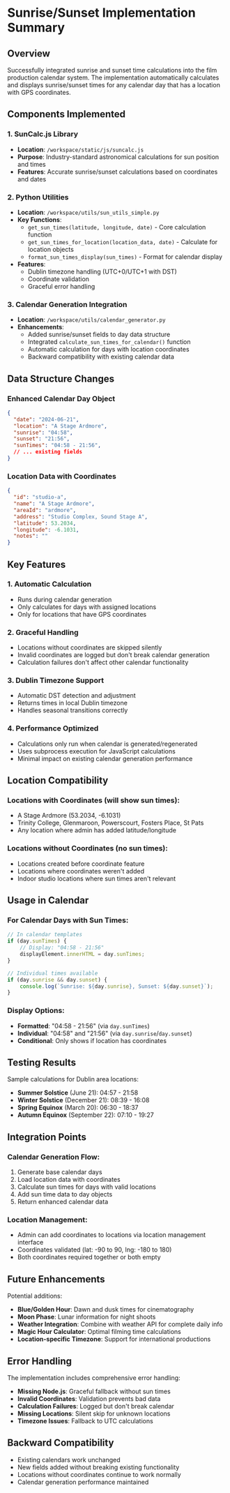 # Sunrise/Sunset Implementation Summary

## Overview
Successfully integrated sunrise and sunset time calculations into the film production calendar system. The implementation automatically calculates and displays sunrise/sunset times for any calendar day that has a location with GPS coordinates.

## Components Implemented

### 1. SunCalc.js Library
- **Location**: `/workspace/static/js/suncalc.js`
- **Purpose**: Industry-standard astronomical calculations for sun position and times
- **Features**: Accurate sunrise/sunset calculations based on coordinates and dates

### 2. Python Utilities
- **Location**: `/workspace/utils/sun_utils_simple.py`
- **Key Functions**:
  - `get_sun_times(latitude, longitude, date)` - Core calculation function
  - `get_sun_times_for_location(location_data, date)` - Calculate for location objects
  - `format_sun_times_display(sun_times)` - Format for calendar display
- **Features**:
  - Dublin timezone handling (UTC+0/UTC+1 with DST)
  - Coordinate validation
  - Graceful error handling

### 3. Calendar Generation Integration
- **Location**: `/workspace/utils/calendar_generator.py`
- **Enhancements**:
  - Added sunrise/sunset fields to day data structure
  - Integrated `calculate_sun_times_for_calendar()` function
  - Automatic calculation for days with location coordinates
  - Backward compatibility with existing calendar data

## Data Structure Changes

### Enhanced Calendar Day Object
```json
{
  "date": "2024-06-21",
  "location": "A Stage Ardmore",
  "sunrise": "04:58",
  "sunset": "21:56", 
  "sunTimes": "04:58 - 21:56",
  // ... existing fields
}
```

### Location Data with Coordinates
```json
{
  "id": "studio-a",
  "name": "A Stage Ardmore",
  "areaId": "ardmore",
  "address": "Studio Complex, Sound Stage A",
  "latitude": 53.2034,
  "longitude": -6.1031,
  "notes": ""
}
```

## Key Features

### 1. **Automatic Calculation**
- Runs during calendar generation
- Only calculates for days with assigned locations
- Only for locations that have GPS coordinates

### 2. **Graceful Handling**
- Locations without coordinates are skipped silently
- Invalid coordinates are logged but don't break calendar generation
- Calculation failures don't affect other calendar functionality

### 3. **Dublin Timezone Support**
- Automatic DST detection and adjustment
- Returns times in local Dublin timezone
- Handles seasonal transitions correctly

### 4. **Performance Optimized**
- Calculations only run when calendar is generated/regenerated
- Uses subprocess execution for JavaScript calculations
- Minimal impact on existing calendar generation performance

## Location Compatibility

### Locations with Coordinates (will show sun times):
- A Stage Ardmore (53.2034, -6.1031)
- Trinity College, Glenmaroon, Powerscourt, Fosters Place, St Pats
- Any location where admin has added latitude/longitude

### Locations without Coordinates (no sun times):
- Locations created before coordinate feature
- Locations where coordinates weren't added
- Indoor studio locations where sun times aren't relevant

## Usage in Calendar

### For Calendar Days with Sun Times:
```javascript
// In calendar templates
if (day.sunTimes) {
    // Display: "04:58 - 21:56"
    displayElement.innerHTML = day.sunTimes;
}

// Individual times available
if (day.sunrise && day.sunset) {
    console.log(`Sunrise: ${day.sunrise}, Sunset: ${day.sunset}`);
}
```

### Display Options:
- **Formatted**: "04:58 - 21:56" (via `day.sunTimes`)
- **Individual**: "04:58" and "21:56" (via `day.sunrise`/`day.sunset`)
- **Conditional**: Only shows if location has coordinates

## Testing Results

Sample calculations for Dublin area locations:
- **Summer Solstice** (June 21): 04:57 - 21:58
- **Winter Solstice** (December 21): 08:39 - 16:08  
- **Spring Equinox** (March 20): 06:30 - 18:37
- **Autumn Equinox** (September 22): 07:10 - 19:27

## Integration Points

### Calendar Generation Flow:
1. Generate base calendar days
2. Load location data with coordinates
3. Calculate sun times for days with valid locations
4. Add sun time data to day objects
5. Return enhanced calendar data

### Location Management:
- Admin can add coordinates to locations via location management interface
- Coordinates validated (lat: -90 to 90, lng: -180 to 180)
- Both coordinates required together or both empty

## Future Enhancements

Potential additions:
- **Blue/Golden Hour**: Dawn and dusk times for cinematography
- **Moon Phase**: Lunar information for night shoots
- **Weather Integration**: Combine with weather API for complete daily info
- **Magic Hour Calculator**: Optimal filming time calculations
- **Location-specific Timezone**: Support for international productions

## Error Handling

The implementation includes comprehensive error handling:
- **Missing Node.js**: Graceful fallback without sun times
- **Invalid Coordinates**: Validation prevents bad data
- **Calculation Failures**: Logged but don't break calendar
- **Missing Locations**: Silent skip for unknown locations
- **Timezone Issues**: Fallback to UTC calculations

## Backward Compatibility

- Existing calendars work unchanged
- New fields added without breaking existing functionality  
- Locations without coordinates continue to work normally
- Calendar generation performance maintained